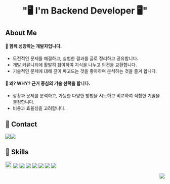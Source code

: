 
<h1 align="center"> "🖥️ I'm Backend Developer 🖥️" </h1>

## About Me


#### 🌱 함께 성장하는 개발자입니다.

- 도전적인 문제를 해결하고, 실험한 결과를 글로 정리하고 공유합니다.
- 개발 커뮤니티에 활발히 참여하여 지식을 나누고 의견을 교환합니다.
- 기술적인 문제에 대해 깊이 파고드는 것을 좋아하며 분석하는 것을 즐겨 합니다.

#### 🤔 왜? WHY? 근거 중심의 기술 선택을 합니다.

- 상황과 문제를 분석하고, 가능한 다양한 방법을 시도하고 비교하여 적합한 기술을 결정합니다.
- 비용과 효율성을 고려합니다.


## 🤝 Contact


<div style="display:flex">
  
  <a href="https://honey-wisteria-a29.notion.site/4a6c51a21aab49b888fda4be9f1d9414">
    <img src="https://img.shields.io/badge/Resume-FFFFFF?style=flat-square&logo=Notion&logoColor=black"/>
  </a>
  
  <a href="https://www.linkedin.com/in/%ED%98%84%EC%9A%A9-%EA%B9%80-40a33b25b/">
    <img src="https://img.shields.io/badge/LinkedIn-blue?style=flat-square&logo=LinkedIn&logoColor=white"/>
  </a>
</div>

## 🔧 Skills

<img src="https://img.shields.io/badge/Java-ED8B00?style=for-the-badge&logo=openjdk&logoColor=white" height="21px" /></a>
<img src="https://img.shields.io/badge/Springboot-6DB33F?style=flat-square&logo=springboot&logoColor=white"/></a>
<img src="https://img.shields.io/badge/Mysql-4479A1?style=flat-square&logo=Mysql&logoColor=white"/></a>
<img src="https://img.shields.io/badge/Redis-DC382D?style=flat-square&logo=Redis&logoColor=white"/></a>
<img src="https://img.shields.io/badge/Jenkins-D24939?style=flat-square&logo=Jenkins&logoColor=white"/></a>
<img src="https://img.shields.io/badge/Docker-2496ED?style=flat-square&logo=Docker&logoColor=white"/></a>
<img src="https://img.shields.io/badge/Nginx-009639?style=flat-square&logo=Nginx&logoColor=white"/></a>
<img src="https://img.shields.io/badge/Git-F05032?style=flat-square&logo=Git&logoColor=white"/></a>
<br>


<div style="text-align: right">
  


<img src="https://hits.seeyoufarm.com/api/count/incr/badge.svg?url=https%3A%2F%2Fgithub.com%2FHYK97%2Fhit-counter&count_bg=%236E91FF&title_bg=%236E91FF&icon=github.svg&icon_color=%23000000&title=hits&edge_flat=false" align="right"/></a>

</div>
